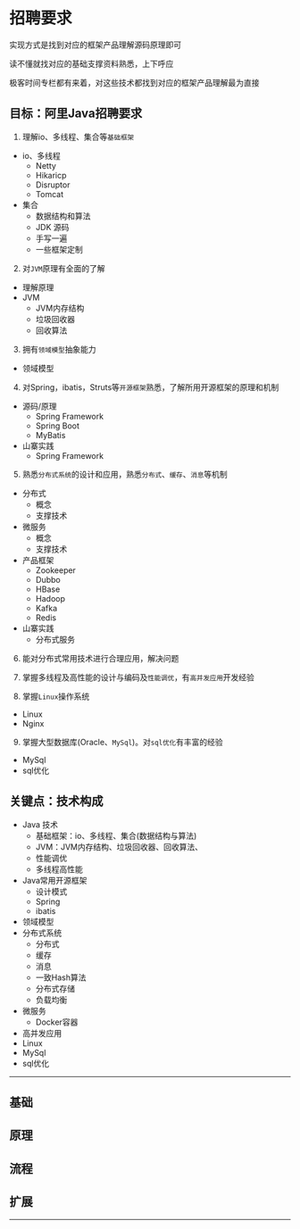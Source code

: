 #   招聘要求

实现方式是找到对应的框架产品理解源码原理即可

读不懂就找对应的基础支撑资料熟悉，上下呼应

极客时间专栏都有来着，对这些技术都找到对应的框架产品理解最为直接

##  目标：阿里Java招聘要求

1.  理解io、多线程、集合等`基础框架`

-   io、多线程
    -   Netty
    -   Hikaricp
    -   Disruptor
    -   Tomcat
-   集合
    -   数据结构和算法
    -   JDK 源码
    -   手写一遍
    -   一些框架定制


2.  对`JVM`原理有全面的了解

-   理解原理
-   JVM
    -   JVM内存结构
    -   垃圾回收器
    -   回收算法

3.  拥有`领域模型`抽象能力

-   领域模型

4.  对Spring，ibatis，Struts等`开源框架`熟悉，了解所用开源框架的原理和机制

-   源码/原理
    -   Spring Framework
    -   Spring Boot
    -   MyBatis
-   山寨实践
    -   Spring Framework

5.  熟悉`分布式系统`的设计和应用，熟悉`分布式`、`缓存`、`消息`等机制

-   分布式
    -   概念
    -   支撑技术
-   微服务
    -   概念
    -   支撑技术
-   产品框架
    -   Zookeeper
    -   Dubbo
    -   HBase
    -   Hadoop
    -   Kafka
    -   Redis
-   山寨实践
    -   分布式服务

6.  能对分布式常用技术进行合理应用，解决问题

7.  掌握多线程及高性能的设计与编码及`性能调优`，有`高并发应用`开发经验

8.  掌握`Linux`操作系统

-   Linux
-   Nginx

9.  掌握大型数据库(Oracle、`MySql`)。对`sql优化`有丰富的经验

-   MySql
-   sql优化

##  关键点：技术构成

-   Java 技术
    -   基础框架：io、多线程、集合(数据结构与算法)
    -   JVM：JVM内存结构、垃圾回收器、回收算法、
    -   性能调优
    -   多线程高性能
-   Java常用开源框架
    -   设计模式
    -   Spring
    -   ibatis
-   领域模型
-   分布式系统
    -   分布式
    -   缓存
    -   消息
    -   一致Hash算法
    -   分布式存储
    -   负载均衡
-   微服务
    -   Docker容器
-   高并发应用
-   Linux
-   MySql
-   sql优化

----

##  基础


##  原理


##  流程


##  扩展

----